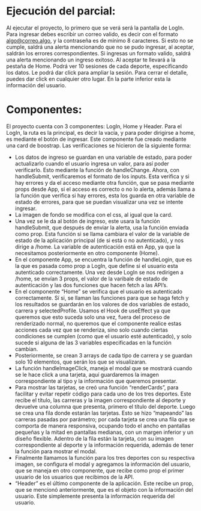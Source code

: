 # Ejecución del parcial:

Al ejecutar el proyecto, lo primero que se verá será la pantalla de LogIn. Para ingresar debes escribir un correo valido, es decir con el formato algo@correo.algo, y la contraseña es de mínimo 8 caracteres. Si esto no se cumple, saldrá una alerta mencionando que no se pudo ingresar, al aceptar, saldrán los errores correspondientes. Si ingresas un formato valido, saldrá una alerta mencionando un ingreso exitoso. Al aceptar te llevará a la pestaña de Home. Podrá ver 10 sesiones de cada deporte, especificando los datos. Le podrá dar click para ampliar la sesión. Para cerrar el detalle, puedes dar click en cualquier otro lugar. En la parte inferior esta la información del usuario.

# Componentes:

El proyecto cuenta con 3 componentes: LogIn, Home y Header.
Para el LogIn, la ruta es la principal, es decir la vacía, y para poder dirigirse a home, es mediante el botón de ingresar. Este componente fue creado mediante una card de boostrap. Las verificaciones se hicieron de la siguiente forma:

- Los datos de ingreso se guardan en una variable de estado, para poder actualizarlo cuando el usuario ingresa un valor, para así poder verificarlo. Esto mediante la función de handleChange. Ahora, con handleSubmit, verificaremos el formato de los inputs. Esta verifica y si hay errores y da el acceso mediante otra función, que se pasa mediante props desde App, si el acceso es correcto o no lo alerta, además llama a la función que verifica si hay errores, esta los guarda en otra variable de estado de errores, para que se puedan visualizar una vez se intente ingresar.
- La imagen de fondo se modifica con el css, al igual que la card.
- Una vez se le da al botón de ingreso, este usara la función handleSubmit, que después de enviar la alerta, usa la función enviada como prop. Esta función si se llama cambiara el valor de la variable de estado de la aplicación principal (de si está o no autenticado), y nos dirige a /home. La variable de autenticación está en App, ya que la necesitamos posteriormente en otro componente (Home).
- En el componente App, se encuentra la función de handleLogin, que es la que es pasada como prop a LogIn, que define si el usuario esta autenticado correctamente. Una vez desde LogIn se nos redirigen a /home, se envían 3 props, el valor de la varibale de estado de autenticación y las dos funciones que hacen fetch a las API’s.
- En el componente “Home” se verifica que el usuario es autenticado correctamente. Sí si, se llaman las funciones para que se haga fetch y los resultados se guardarán en los valores de dos variables de estado, carrera y selectedProfile. Usamos el Hook de useEffect ya que queremos que esto suceda solo una vez, fuera del proceso de renderizado normal, no queremos que el componente realice estas acciones cada vez que se renderiza, sino solo cuando ciertas condiciones se cumplen (como que el usuario esté autenticado), y solo sucede si alguna de las 3 variables especificadas en la función cambian.
- Posteriormente, se crean 3 arrays de cada tipo de carrera y se guardan solo 10 elementos, que serán los que se visualizaran.
- La función handleImageClick, maneja el modal que se mostrará cuando se le hace click a una tarjeta, aquí guardaremos la imagen correspondiente al tipo y la información que queremos presentar.
- Para mostrar las tarjetas, se creó una función “renderCards”, para facilitar y evitar repetir código para cada uno de los tres deportes. Este recibe el título, las carreras y la imagen correspondiente al deporte y devuelve una columna que presenta, primero el título del deporte. Luego se crea una fila donde estarán las tarjetas. Esto se hizo “mapeando” las carreras pasadas por parámetro; por cada tarjeta se crea una fila que se comporta de manera responsiva, ocupando todo el ancho en pantallas pequeñas y la mitad en pantallas medianas, con un margen inferior y un diseño flexible. Adentro de la fila están la tarjeta, con su imagen correspondiente al deporte y la información requerida, además de tener la función para mostrar el modal.
- Finalmente llamamos la función para los tres deportes con su respectiva imagen, se configura el modal y agregamos la información del usuario, que se maneja en otro componente, que recibe como prop el primer usuario de los usuarios que recibimos de la API.
- “Header” es el último componente de la aplicación. Este recibe un prop, que se mencionó anteriormente, que es el objeto con la información del usuario. Este simplemente presenta la información requerida del usuario.
